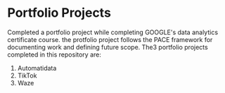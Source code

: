 # Portfolio Projects
Completed a portfolio project while completing GOOGLE's data analytics certificate course. the protfolio project follows the PACE framework for documenting work and defining future scope. The3 portfolio projects completed in this repository are:
1. Automatidata
2. TikTok
3. Waze
